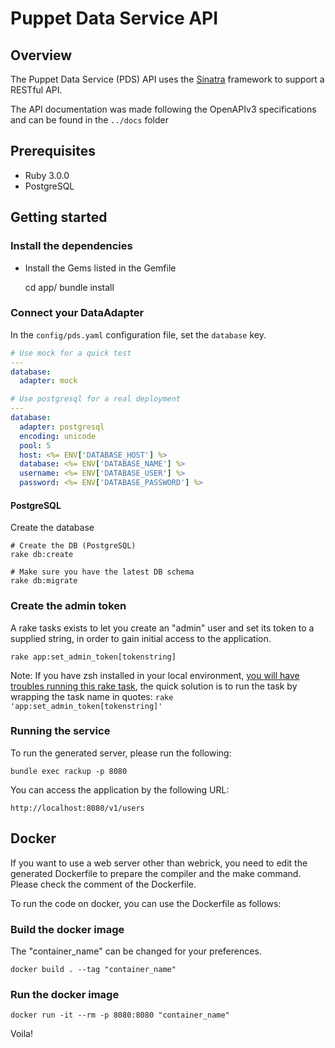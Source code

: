 # Puppet Data Service API

## Overview

The Puppet Data Service (PDS) API uses the [Sinatra](http://www.sinatrarb.com/) framework to support a RESTful API.

The API documentation was made following the OpenAPIv3 specifications and can be found in the `../docs` folder

## Prerequisites

* Ruby 3.0.0
* PostgreSQL

## Getting started

### Install the dependencies

* Install the Gems listed in the Gemfile

    cd app/
    bundle install

### Connect your DataAdapter

In the `config/pds.yaml` configuration file, set the `database` key.

```yaml
# Use mock for a quick test
---
database:
  adapter: mock
```

```yaml
# Use postgresql for a real deployment
---
database:
  adapter: postgresql
  encoding: unicode
  pool: 5
  host: <%= ENV['DATABASE_HOST'] %>
  database: <%= ENV['DATABASE_NAME'] %>
  username: <%= ENV['DATABASE_USER'] %>
  password: <%= ENV['DATABASE_PASSWORD'] %>
```

#### PostgreSQL

Create the database

```
# Create the DB (PostgreSQL)
rake db:create

# Make sure you have the latest DB schema
rake db:migrate
```

### Create the admin token

A rake tasks exists to let you create an "admin" user and set its token to a supplied string, in order to gain initial access to the application.

```
rake app:set_admin_token[tokenstring]
```

Note: If you have zsh installed in your local environment, [you will have troubles running this rake task](https://thoughtbot.com/blog/how-to-use-arguments-in-a-rake-task), the quick solution is to run the task by wrapping the task name in quotes: `rake 'app:set_admin_token[tokenstring]'`

### Running the service

To run the generated server, please run the following:

```
bundle exec rackup -p 8080
```

You can access the application by the following URL:

```
http://localhost:8080/v1/users
```

## Docker
If you want to use a web server other than webrick, you need to edit the generated Dockerfile to prepare the compiler and the make command. Please check the comment of the Dockerfile.

To run the code on docker, you can use the Dockerfile as follows:

### Build the docker image
The "container_name" can be changed for your preferences.

```
docker build . --tag "container_name"
```

### Run the docker image

```
docker run -it --rm -p 8080:8080 "container_name"
```

Voila!
